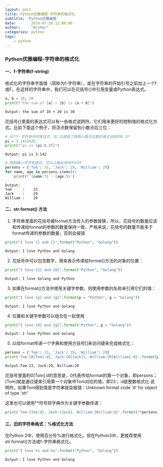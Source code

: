 ```yaml
---
layout: post
title: Python优雅编程-字符串的格式化
subtitle: 'Python优雅编程'
date:       2019-07-28 12:00:00
author:     "Archer"
categories: python
tags:
    - python
---
```


### Python优雅编程-字符串的格式化

#### 一、f-字符串(f-string)

格式化的字符串字面值（简称为f-字符串），是在字符串的开始引号之前加上一个f或F。在这样的字符串中，我们可以在花括号{}中引用变量或Python表达式。

```python
a, b = 10, 20
print(f"the sum of {a} + {b} is {a + b}")
```
```text
Output: the sum of 10 + 20 is 30
```

花括号{}里面的表达式可以有一些格式说明符，它们用来更好的控制值的格式化方式。比如下面这个例子，将浮点数保留到小数点后三位：

```python
# 这个f-字符串中的表达式，在:后面跟了限制小数点位数的格式说明符0.3f
pi = 3.1415926
print(f"pi is {pi:0.3f}")
```
```text
Output: pi is 3.142
```

```python
# 限制最小字符宽度的，可以让输出保持列对齐
persons = {'Tom': 23, 'Jack': 29, 'William': 20}
for name, age in persons.items():
    print(f'{name:7} : {age:5}')
```
```text
Output:
Tom     :    23
Jack    :    29
William :    20
```

#### 二、str.format() 方法

1. 字符串里面的花括号被format方法传入的参数替换，所以，花括号的数量应该和传递给format的参数的数量保持一致，严格来说，花括号的数量不能多于
format传递的参数的数量，否则会报错

```python
print("I love {} and {}".format("Python", "Golang"))
```
```text
Output: I love Python and Golang
```

2. 花括号中可以包含数字，用来表示传递给format()方法的对象的位置：

```python
print("I love {1} and {0}".format("Python", "Golang"))
```
```text
Output: I love Golang and Python
```

3. 如果在format()方法中使用关键字参数，则使用参数的名称来引用它们的值：

```python
print("I love {p} and {g}".format(p = "Python", g = "Golang"))
```
```text
Output: I love Python and Golang
```

4. 位置和关键字参数可以组合在一起使用

```python
print("I love {0} and {g}".format("Python", g = "Golang"))
```
```text
Output: I love Python and Golang
```

5. 以给format传递一个字典和使用方括号[]来访问键来完成格式化：
```python
persons = {'Tom': 23, 'Jack': 29, 'William': 20}
print('Tom:{0[Tom]:d}, Jack:{0[Jack]}, William:{0[William]:d}'.format(persons))
```
```text
Output:Tom:23, Jack:29, William:20
```
花括号里面的0[Tom]:d的意思是，0代表传给format的第一个对象，即persons；[Tom]就是通过键来引用第一个对象中Tom对应的值，即23；:d是整数格式化
说明符，如果Tom得到值是字符串就会报错：Unknown format code 'd' for object of type 'str'

这里也可以使用**符号将字典作为关键字参数传递：
```python
print('Tom:{Tom:d}, Jack:{Jack}, William:{William:d}'.format(**persons))         
```

#### 三、旧的字符串格式：%格式化方法

在Python 2中，使用百分号%进行格式化。但在Python3中，更推荐使用str.format()方法或f-字符串格式化。

```python
print("I love %s and %s".format("Python", "Golang"))
```
```text
Output: I love Python and Golang
```